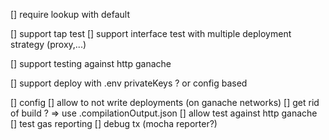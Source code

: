 [] require lookup with default

[] support tap test
[] support interface test with multiple deployment strategy (proxy,...)

[] support testing against http ganache
<!-- [] support deploy on http node -->
[] support deploy with .env privateKeys ? or config based

[] config
[] allow to not write deployments (on ganache networks)
[] get rid of build ? => use .compilationOutput.json
[] allow test against http ganache
[] test gas reporting
[] debug tx (mocha reporter?)
